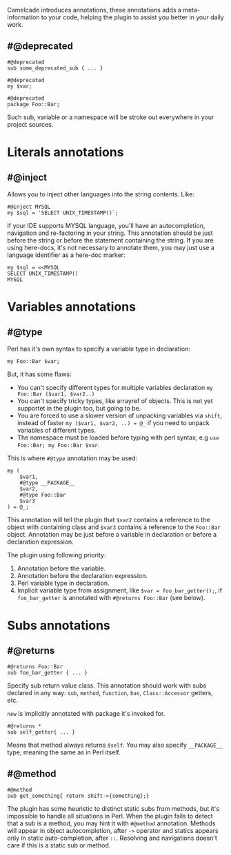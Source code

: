 Camelcade introduces annotations, these annotations adds a meta-information to your code, helping the plugin to assist you better in your daily work.

## #@deprecated
```
#@deprecated
sub some_deprecated_sub { ... }

#@deprecated
my $var;

#@deprecated 
package Foo::Bar;
```
Such sub, variable or a namespace will be stroke out everywhere in your project sources. 

# Literals annotations
## #@inject 
Allows you to inject other languages into the string contents. Like:
```
#@inject MYSQL
my $sql = 'SELECT UNIX_TIMESTAMP()`;
```
If your IDE supports MYSQL language, you'll have an autocompletion, navigation and re-factoring in your string.
This annotation should be just before the string or before the statement containing the string.
If you are using here-docs, it's not necessary to annotate them, you may just use a language identifier as a here-doc marker:
```
my $sql = <<MYSQL
SELECT UNIX_TIMESTAMP()
MYSQL
```

# Variables annotations
## #@type
Perl has it's own syntax to specify a variable type in declaration:
```
my Foo::Bar $var;
```
But, it has some flaws: 
* You can't specify different types for multiple variables declaration `my Foo::Bar ($var1, $var2..)`
* You can't specify tricky types, like arrayref of objects. This is not yet supportet in the plugin too, but going to be.
* You are forced to use a slower version of unpacking variables via `shift`, instead of faster `my ($var1, $var2, ..) = @_` if you need to unpack variables of different types.
* The namespace must be loaded before typing with perl syntax, e.g `use Foo::Bar; my Foo::Bar $var`.

This is where `#@type` annotation may be used:
```
my ( 
    $var1, 
    #@type __PACKAGE__
    $var2,
    #@type Foo::Bar
    $var3 
) = @_;
```
This annotation will tell the plugin that `$var2` contains a reference to the object with containing class 
and `$var3` contains a reference to the `Foo::Bar` object. 
Annotation may be just before a variable in declaration or before a declaration expression.

The plugin using following priority:

1. Annotation before the variable.
2. Annotation before the declaration expression.
3. Perl variable type in declaration.
4. Implicit variable type from assignment, like `$var = foo_bar_getter();`, if `foo_bar_getter` is annotated with `#@returns Foo::Bar` (see below).

# Subs annotations
## #@returns
```
#@returns Foo::Bar
sub foo_bar_getter { ... }
```
Specify sub return value class. This annotation should work with subs declared in any way: `sub`, `method`, `function`, `has`, `Class::Accessor` getters, etc.

`new` is implicitly annotated with package it's invoked for.

```
#@returns *
sub self_getter{ ... }
```
Means that method always returns `$self`. You may also specify `__PACKAGE__` type, meaning the same as in Perl itself.

## #@method
```
#@method
sub get_something{ return shift->{something};}
```
The plugin has some heuristic to distinct static subs from methods, but it's impossible to handle all situations in Perl. When the plugin fails to detect that a sub is a method, you may hint it with `#@method` annotation. Methods will appear in object autocompletion, after `->` operator and statics appears only in static auto-completion, after `::`. Resolving and navigations doesn't care if this is a static sub or method.
